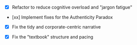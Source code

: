 - [x] Refactor to reduce cognitive overload and "jargon fatigue"
- [xx] Implement fixes for the Authenticity Paradox
- [x] Fix the tidy and corporate-centric narrative
- [x] Fix the "textbook" structure and pacing
      